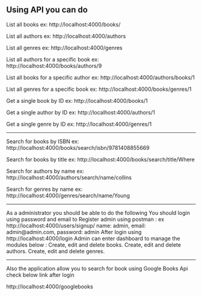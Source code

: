 <h2>Using API you can do </h2>

List all books
ex: http://localhost:4000/books/ 

List all authors
ex: http://localhost:4000/authors

List all genres
ex: http://localhost:4000/genres

List all authors for a specific book
ex: http://localhost:4000/books/authors/9

List all books for a specific author
ex: http://localhost:4000/authors/books/1

List all genres for a specific book
ex: http://localhost:4000/books/genres/1

Get a single book by ID
ex: http://localhost:4000/books/1

Get a single author by ID
ex:  http://localhost:4000/authors/1

Get a single genre by ID
ex: http://localhost:4000/genres/1

<hr/>

Search for books by ISBN
ex:   http://localhost:4000/books/search/isbn/9781408855669

Search for books by title
ex:   http://localhost:4000/books/search/title/Where

Search for authors by name
ex:   http://localhost:4000/authors/search/name/collins

Search for genres by name
ex:   http://localhost:4000/genres/search/name/Young

<hr/>
As a administrator you should be able to do the following
You should login using password and email 
to Register admin using postman : 
ex http://localhost:4000/users/signup/
    name: admin, 
    email: admin@admin.com,
    password: admin 
After login using http://localhost:4000/login 
Admin can enter dashboard to manage the modules below : 
Create, edit and delete books.
Create, edit and delete authors.
Create, edit and delete genres.

<hr/>

Also the application allow you to search for book using Google Books Api 
check below link after login 

http://localhost:4000/googlebooks





